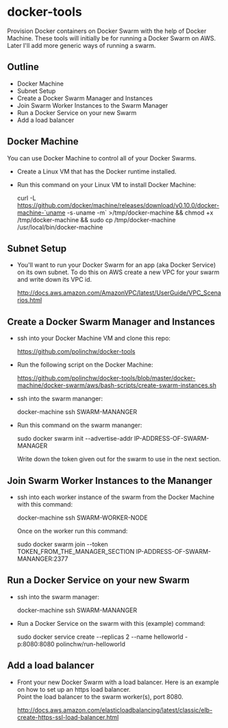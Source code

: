 # docker-tools
Provision Docker containers on Docker Swarm with the help of Docker Machine.  These tools will initially be for running a Docker Swarm on AWS.  Later I'll add more generic ways of running a swarm.

## Outline
- Docker Machine
- Subnet Setup 
- Create a Docker Swarm Manager and Instances
- Join Swarm Worker Instances to the Swarm Manager
- Run a Docker Service on your new Swarm
- Add a load balancer

## Docker Machine
You can use Docker Machine to control all of your Docker Swarms.  
- Create a Linux VM that has the Docker runtime installed.
- Run this command on your Linux VM to install Docker Machine:

  curl -L https://github.com/docker/machine/releases/download/v0.10.0/docker-machine-`uname -s`-`uname -m` >/tmp/docker-machine &&
  chmod +x /tmp/docker-machine &&
  sudo cp /tmp/docker-machine /usr/local/bin/docker-machine
 
## Subnet Setup
- You'll want to run your Docker Swarm for an app (aka Docker Service) on its own subnet. 
  To do this on AWS create a new VPC for your swarm and write down its VPC id.
  
  http://docs.aws.amazon.com/AmazonVPC/latest/UserGuide/VPC_Scenarios.html  
  
## Create a Docker Swarm Manager and Instances
- ssh into your Docker Machine VM and clone this repo:

  https://github.com/polinchw/docker-tools  

- Run the following script on the Docker Machine:

  https://github.com/polinchw/docker-tools/blob/master/docker-machine/docker-swarm/aws/bash-scripts/create-swarm-instances.sh
  
- ssh into the swarm mananger:

  docker-machine ssh SWARM-MANANGER
  
- Run this command on the swarm mananger:   

  sudo docker swarm init --advertise-addr IP-ADDRESS-OF-SWARM-MANAGER
  
  Write down the token given out for the swarm to use in the next section.
  
## Join Swarm Worker Instances to the Mananger
- ssh into each worker instance of the swarm from the Docker Machine with this command:
 
  docker-machine ssh SWARM-WORKER-NODE
  
  Once on the worker run this command:
  
  sudo docker swarm join --token TOKEN_FROM_THE_MANAGER_SECTION IP-ADDRESS-OF-SWARM-MANANGER:2377

## Run a Docker Service on your new Swarm
- ssh into the swarm manager:

  docker-machine ssh SWARM-MANANGER
  
- Run a Docker Service on the swarm with this (example) command:

  sudo docker service create --replicas 2 --name helloworld -p:8080:8080 polinchw/run-helloworld

## Add a load balancer
- Front your new Docker Swarm with a load balancer.  Here is an example on how to set up an https load balancer.  
  Point the load balancer to the swarm worker(s), port 8080. 
  
  http://docs.aws.amazon.com/elasticloadbalancing/latest/classic/elb-create-https-ssl-load-balancer.html
  

